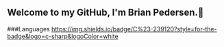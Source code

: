 ## Welcome to my GitHub, I'm Brian Pedersen.👋

<!--
**Cabuxito/Cabuxito** is a ✨ _special_ ✨ repository because its `README.md` (this file) appears on your GitHub profile.

Here are some ideas to get you started:

- 🔭 I’m currently working on ...
- 🌱 I’m currently learning ...
- 👯 I’m looking to collaborate on ...
- 🤔 I’m looking for help with ...
- 💬 Ask me about ...
- 📫 How to reach me: ...
- 😄 Pronouns: ...
- ⚡ Fun fact: ...
-->
###Languages
https://img.shields.io/badge/C%23-239120?style=for-the-badge&logo=c-sharp&logoColor=white
